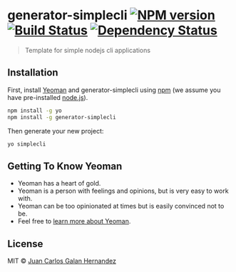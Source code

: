# generator-simplecli [![NPM version][npm-image]][npm-url] [![Build Status][travis-image]][travis-url] [![Dependency Status][daviddm-image]][daviddm-url]
> Template for simple nodejs cli applications

## Installation

First, install [Yeoman](http://yeoman.io) and generator-simplecli using [npm](https://www.npmjs.com/) (we assume you have pre-installed [node.js](https://nodejs.org/)).

```bash
npm install -g yo
npm install -g generator-simplecli
```

Then generate your new project:

```bash
yo simplecli
```

## Getting To Know Yeoman

 * Yeoman has a heart of gold.
 * Yeoman is a person with feelings and opinions, but is very easy to work with.
 * Yeoman can be too opinionated at times but is easily convinced not to be.
 * Feel free to [learn more about Yeoman](http://yeoman.io/).

## License

MIT © [Juan Carlos Galan Hernandez](https://juancgalan.com)


[npm-image]: https://badge.fury.io/js/generator-simplecli.svg
[npm-url]: https://npmjs.org/package/generator-simplecli
[travis-image]: https://travis-ci.org/juancgalan/generator-simplecli.svg?branch=master
[travis-url]: https://travis-ci.org/juancgalan/generator-simplecli
[daviddm-image]: https://david-dm.org/juancgalan/generator-simplecli.svg?theme=shields.io
[daviddm-url]: https://david-dm.org/juancgalan/generator-simplecli

